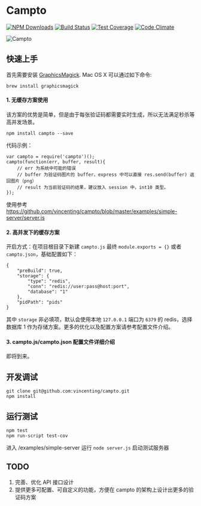 # Campto

[![NPM Downloads][downloads-image]][downloads-url]
[![Build Status][travis-image]][travis-url]
[![Test Coverage][coveralls-image]][coveralls-url]
[![Code Climate][climate-image]][climate-url]

![Campto](https://raw.githubusercontent.com/vincenting/campto/master/examples/captcha.png)

## 快速上手

首先需要安装 [GraphicsMagick](http://www.graphicsmagick.org/). Mac OS X 可以通过如下命令:

    brew install graphicsmagick

#### 1. 无缓存方案使用

该方案的优势是简单，但是由于每张验证码都需要实时生成，所以无法满足秒杀等高并发场景。

    npm install campto --save

代码示例：

    var campto = require('campto')();
    campto(function(err, buffer, result){
        // err 为系统中可能的错误
        // buffer 为验证码图片的 buffer，express 中可以直接 res.send(buffer) 返回图片（png）
        // result 为当前验证码的结果，建议放入 session 中，int10 类型。
    });

使用参考 https://github.com/vincenting/campto/blob/master/examples/simple-server/server.js

#### 2. 高并发下的缓存方案

开启方式：在项目根目录下新建 `campto.js` 最终 `module.exports = {}` 或者 `campto.json`，基础配置如下：

    {
        "preBuild": true,
        "storage": {
            "type": "redis",
            "conn": "redis://user:pass@host:port",
            "database": "1"
        },
        "pidPath": "pids"
    }

其中 `storage` 非必填项，默认会使用本地 `127.0.0.1` 端口为 `6379` 的 redis，选择数据库 1 作为存储方案。更多的优化以及配置方案请参考配置文件介绍。

#### 3. campto.js/campto.json 配置文件详细介绍

即将到来。

## 开发调试

    git clone git@github.com:vincenting/campto.git
    npm install

## 运行测试

    npm test
    npm run-script test-cov

进入 /examples/simple-server 运行 `node server.js` 启动测试服务器

## TODO

1. 完善、优化 API 接口设计
2. 提供更多可配置、可自定义的功能，方便在 campto 的架构上设计出更多的验证码方案

[travis-image]: https://img.shields.io/travis/vincenting/campto/master.svg
[travis-url]: https://travis-ci.org/vincenting/campto
[coveralls-image]: https://img.shields.io/coveralls/vincenting/campto/master.svg
[coveralls-url]: https://coveralls.io/r/vincenting/campto?branch=master
[downloads-image]: https://img.shields.io/npm/dm/campto.svg
[downloads-url]: https://npmjs.org/package/campto
[climate-image]:https://codeclimate.com/github/vincenting/campto/badges/gpa.svg
[climate-url]:https://codeclimate.com/github/vincenting/campto
